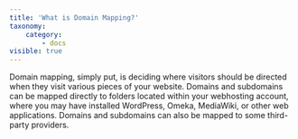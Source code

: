 ```yaml
---
title: 'What is Domain Mapping?'
taxonomy:
    category:
        - docs
visible: true
---
```


Domain mapping, simply put, is deciding where visitors should be directed when they visit various pieces of your website. Domains and subdomains can be mapped directly to folders located within your webhosting account, where you may have installed WordPress, Omeka, MediaWiki, or other web applications. Domains and subdomains can also be mapped to some third-party providers.